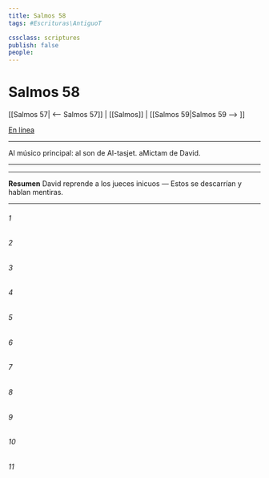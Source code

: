 ```yaml
---
title: Salmos 58
tags: #Escrituras\AntiguoT

cssclass: scriptures
publish: false
people:
---
```


# Salmos 58
[[Salmos 57| <-- Salmos 57]] | [[Salmos]] | [[Salmos 59|Salmos 59 --> ]]

[En línea](https://churchofjesuschrist.org/study/scriptures/ot/ps/58?lang=spa)

---
Al músico principal: al son de Al-tasjet. aMictam de David.

---

---
__Resumen__
David reprende a los jueces inicuos — Estos se descarrían y hablan mentiras.

---
###### 1 


###### 2 


###### 3 


###### 4 


###### 5 


###### 6 


###### 7 


###### 8 


###### 9 


###### 10 


###### 11 


